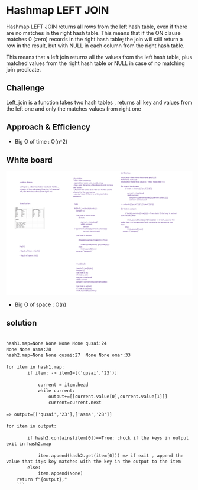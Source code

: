 # Hashmap LEFT JOIN
Hashmap LEFT JOIN returns all rows from the left hash table, even if there are no matches in the right hash table. This means that if the ON clause matches 0 (zero) records in the right hash table; the join will still return a row in the result, but with NULL in each column from the right hash table.

This means that a left join returns all the values from the left hash table, plus matched values from the right hash table or NULL in case of no matching join predicate.

## Challenge
Left_join is a function takes two hash tables , returns all key and values from the left one and only the matches values from right one

## Approach & Efficiency
- Big O of time : O(n^2)
## White board
![](/images/left_join_hashTable.png)
- Big O of space : O(n)
## solution

```

hash1.map=None None None None qusai:24
None None asma:28
hash2.map=None None qusai:27  None None omar:33

for item in hash1.map:
        if item: -> item1=[('qusai','23')]
             
            current = item.head 
            while current:
                output+=[[current.value[0],current.value[1]]]
                current=current.next

=> output=[['qusai','23'],['asma','28']]

for item in output:

        if hash2.contains(item[0])==True: chcck if the keys in output exit in hash2.map
            
            item.append(hash2.get(item[0])) => if exit , append the value that it;s key matches with the key in the output to the item
        else:
            item.append(None)
    return f"{output},"    
    ```